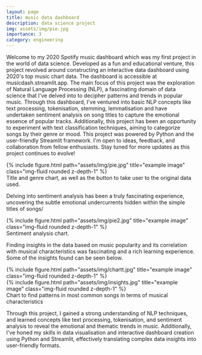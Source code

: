 ```yaml
---
layout: page
title: music data dashboard
description: data science project
img: assets/img/pie.jpg
importance: 3
category: engineering
---
```


Welcome to my 2020 Spotify music dashboard which was my first project in the world of data science. Developed as a fun and educational venture, this project revolved around constructing an interactive data dashboard using 2020's top music chart data. The dashboard is accessible at musicdash.streamlit.app. The main focus of this project was the exploration of Natural Language Processing (NLP), a fascinating domain of data science that I've delved into to decipher patterns and trends in popular music. Through this dashboard, I've ventured into basic NLP concepts like text processing, tokenisation, stemming, lemmatisation and have undertaken sentiment analysis on song titles to capture the emotional essence of popular tracks. Additionally, this project has been an opportunity to experiment with text classification techniques, aiming to categorize songs by their genre or mood. This project was powered by Python and the user-friendly Streamlit framework.  I'm open to ideas, feedback, and collaboration from fellow enthusiasts. Stay tuned for more updates as this project continues to evolve!

<div class="row">
    <div class="col-sm mt-3 mt-md-0">
        {% include figure.html path="assets/img/pie.jpg" title="example image" class="img-fluid rounded z-depth-1" %}
    </div>
</div>
<div class="caption">
    Title and genre chart, as well as the button to take user to the original data used.
</div>

Delving into sentiment analysis has been a truly fascinating experience, uncovering the subtle emotional undercurrents hidden within the simple titles of songs/

<div class="row justify-content-sm-center">
    <div class="col-sm-8 mt-3 mt-md-0">
        {% include figure.html path="assets/img/pie2.jpg" title="example image" class="img-fluid rounded z-depth-1" %}
    </div>
</div>
<div class="caption">
    Sentiment analysis chart.
</div>

Finding insights in the data based on music popularity and its correlation with musical characteristics was fascinating and a rich learning experience. Some of the insights found can be seen below.

<div class="row">
    <div class="col-sm mt-3 mt-md-0">
        {% include figure.html path="assets/img/chartt.jpg" title="example image" class="img-fluid rounded z-depth-1" %}
    </div>
    <div class="col-sm mt-3 mt-md-0">
        {% include figure.html path="assets/img/insights.jpg" title="example image" class="img-fluid rounded z-depth-1" %}
    </div>
</div>
<div class="caption">
    Chart to find patterns in most common songs in terms of musical characteristics
</div>

Through this project, I gained a strong understanding of NLP techniques, and learned concepts like text processing, tokenisation, and sentiment analysis to reveal the emotional and thematic trends in music. Additionally, I've honed my skills in data visualisation and interactive dashboard creation using Python and Streamlit, effectively translating complex data insights into user-friendly formats.
